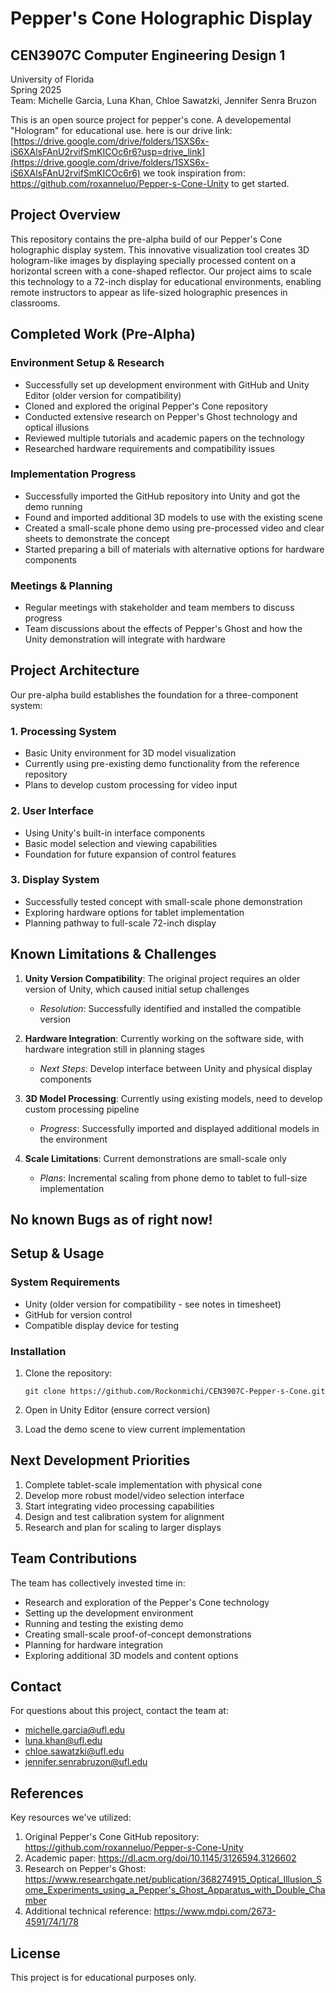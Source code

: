 # Pepper's Cone Holographic Display

## CEN3907C Computer Engineering Design 1
University of Florida  
Spring 2025  
Team: Michelle Garcia, Luna Khan, Chloe Sawatzki, Jennifer Senra Bruzon

This is an open source project for pepper's cone. A developemental "Hologram" for educational use.
here is our drive link: [https://drive.google.com/drive/folders/1SXS6x-iS6XAlsFAnU2rvifSmKICOc6r6?usp=drive_link](https://drive.google.com/drive/folders/1SXS6x-iS6XAlsFAnU2rvifSmKICOc6r6)
we took inspiration from: https://github.com/roxanneluo/Pepper-s-Cone-Unity to get started.

## Project Overview

This repository contains the pre-alpha build of our Pepper's Cone holographic display system. This innovative visualization tool creates 3D hologram-like images by displaying specially processed content on a horizontal screen with a cone-shaped reflector. Our project aims to scale this technology to a 72-inch display for educational environments, enabling remote instructors to appear as life-sized holographic presences in classrooms.

## Completed Work (Pre-Alpha)

### Environment Setup & Research
- Successfully set up development environment with GitHub and Unity Editor (older version for compatibility)
- Cloned and explored the original Pepper's Cone repository
- Conducted extensive research on Pepper's Ghost technology and optical illusions
- Reviewed multiple tutorials and academic papers on the technology
- Researched hardware requirements and compatibility issues

### Implementation Progress
- Successfully imported the GitHub repository into Unity and got the demo running
- Found and imported additional 3D models to use with the existing scene
- Created a small-scale phone demo using pre-processed video and clear sheets to demonstrate the concept
- Started preparing a bill of materials with alternative options for hardware components

### Meetings & Planning
- Regular meetings with stakeholder and team members to discuss progress
- Team discussions about the effects of Pepper's Ghost and how the Unity demonstration will integrate with hardware

## Project Architecture

Our pre-alpha build establishes the foundation for a three-component system:

### 1. Processing System
- Basic Unity environment for 3D model visualization
- Currently using pre-existing demo functionality from the reference repository
- Plans to develop custom processing for video input

### 2. User Interface
- Using Unity's built-in interface components
- Basic model selection and viewing capabilities
- Foundation for future expansion of control features

### 3. Display System
- Successfully tested concept with small-scale phone demonstration
- Exploring hardware options for tablet implementation
- Planning pathway to full-scale 72-inch display

## Known Limitations & Challenges

1. **Unity Version Compatibility**: The original project requires an older version of Unity, which caused initial setup challenges
   - *Resolution*: Successfully identified and installed the compatible version

2. **Hardware Integration**: Currently working on the software side, with hardware integration still in planning stages
   - *Next Steps*: Develop interface between Unity and physical display components

3. **3D Model Processing**: Currently using existing models, need to develop custom processing pipeline
   - *Progress*: Successfully imported and displayed additional models in the environment

4. **Scale Limitations**: Current demonstrations are small-scale only
   - *Plans*: Incremental scaling from phone demo to tablet to full-size implementation

## No known Bugs as of right now!

## Setup & Usage

### System Requirements

- Unity (older version for compatibility - see notes in timesheet)
- GitHub for version control
- Compatible display device for testing

### Installation

1. Clone the repository:
   ```
   git clone https://github.com/Rockonmichi/CEN3907C-Pepper-s-Cone.git
   ```

2. Open in Unity Editor (ensure correct version)

3. Load the demo scene to view current implementation

## Next Development Priorities

1. Complete tablet-scale implementation with physical cone
2. Develop more robust model/video selection interface
3. Start integrating video processing capabilities
4. Design and test calibration system for alignment
5. Research and plan for scaling to larger displays

## Team Contributions

The team has collectively invested time in:
- Research and exploration of the Pepper's Cone technology
- Setting up the development environment
- Running and testing the existing demo
- Creating small-scale proof-of-concept demonstrations
- Planning for hardware integration
- Exploring additional 3D models and content options

## Contact

For questions about this project, contact the team at:
- michelle.garcia@ufl.edu
- luna.khan@ufl.edu
- chloe.sawatzki@ufl.edu
- jennifer.senrabruzon@ufl.edu

## References

Key resources we've utilized:
1. Original Pepper's Cone GitHub repository: https://github.com/roxanneluo/Pepper-s-Cone-Unity
2. Academic paper: https://dl.acm.org/doi/10.1145/3126594.3126602
3. Research on Pepper's Ghost: https://www.researchgate.net/publication/368274915_Optical_Illusion_Some_Experiments_using_a_Pepper's_Ghost_Apparatus_with_Double_Chamber
4. Additional technical reference: https://www.mdpi.com/2673-4591/74/1/78

## License

This project is for educational purposes only.

